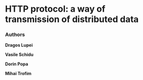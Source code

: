 # HTTP protocol: a way of transmission of distributed data

### Authors

**Dragos Lupei** 

**Vasile Schidu** 

**Dorin Popa**

**Mihai Trofim**


